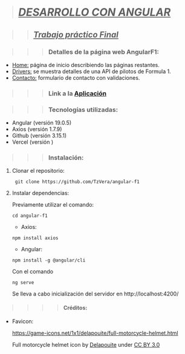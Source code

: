 > # **_<u>DESARROLLO CON ANGULAR </u>_** 

>> ## **_<u>Trabajo práctico Final</u>_** 
 
>>> ### Detalles de la página web AngularF1: 

* <u>Home:</u> página de inicio describiendo las páginas restantes.
* <u>Drivers:</u> se muestra detalles de una API de pilotos de Formula 1. 
* <u>Contacto:</u> formulario de contacto con validaciones.

>>> ### Link a la [Aplicación](link 'Acceder a la aplicación')

>>> ### Tecnologías utilizadas:

* Angular (versión 19.0.5)
* Axios (versión 1.7.9)
* Github (versión 3.15.1)
* Vercel (versión )
  
>>> ### Instalación:

1. Clonar el repositorio: 
   
   ~~~
    git clone https://github.com/TzVera/angular-f1
   ~~~

2. Instalar dependencias:
  
   Previamente utilizar el comando: 
   ~~~ 
   cd angular-f1
   ~~~

   * Axios: 
   ~~~
   npm install axios
   ~~~

   * Angular: 
   ~~~
   npm install -g @angular/cli   
   ~~~

   Con el comando 
   ~~~
   ng serve
   ~~~
   Se lleva a cabo inicialización del servidor en http://localhost:4200/

>>>> #### Créditos:

- Favicon: 
  
    https://game-icons.net/1x1/delapouite/full-motorcycle-helmet.html
    
    Full motorcycle helmet icon by [Delapouite](https://delapouite.com/) under [CC BY 3.0](https://creativecommons.org/licenses/by/3.0/)




